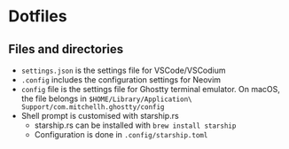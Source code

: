 # Dotfiles

## Files and directories

- `settings.json` is the settings file for VSCode/VSCodium
- `.config` includes the configuration settings for Neovim
- `config` file is the settings file for Ghostty terminal emulator. On macOS, the file belongs in `$HOME/Library/Application\ Support/com.mitchellh.ghostty/config`
- Shell prompt is customised with starship.rs
    - starship.rs can be installed with `brew install starship`
    - Configuration is done in `.config/starship.toml`

